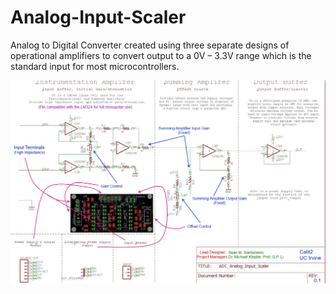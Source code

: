 # Analog-Input-Scaler
Analog to Digital Converter created using three separate designs of operational amplifiers to convert output to a 0V – 3.3V range which is the standard input for most microcontrollers.


![alt text](https://github.com/ssantars/Analog-Input-Scaler/blob/master/Presentation_Schematic_Layout.jpg)

